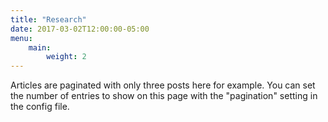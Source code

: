 ```yaml
---
title: "Research"
date: 2017-03-02T12:00:00-05:00
menu:
    main:
        weight: 2
---
```

Articles are paginated with only three posts here for example. You can set the number of entries to show on this page with the "pagination" setting in the config file.
